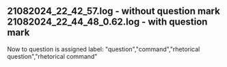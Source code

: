21082024_22_42_57.log - without question mark
21082024_22_44_48_0.62.log - with question mark
------------------------------- 
Now to question is assigned label:
"question","command","rhetorical question","rhetorical command"
